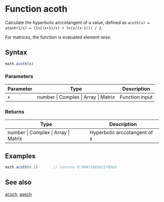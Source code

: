 <!-- Note: This file is automatically generated from source code comments. Changes made in this file will be overridden. -->

# Function acoth

Calculate the hyperbolic arccotangent of a value,
defined as `acoth(x) = atanh(1/x) = (ln((x+1)/x) + ln(x/(x-1))) / 2`.

For matrices, the function is evaluated element wise.


## Syntax

```js
math.acoth(x)
```

### Parameters

Parameter | Type | Description
--------- | ---- | -----------
`x` | number &#124; Complex &#124; Array &#124; Matrix | Function input

### Returns

Type | Description
---- | -----------
number &#124; Complex &#124; Array &#124; Matrix | Hyperbolic arccotangent of x


## Examples

```js
math.acoth(0.5)       // returns 0.8047189562170503
```


## See also

[acsch](acsch.md),
[asech](asech.md)
